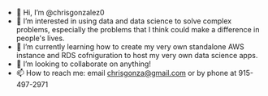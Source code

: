 - 👋 Hi, I’m @chrisgonzalez0
- 👀 I’m interested in using data and data science to solve complex problems, especially the problems that I think could make a difference in people's lives.
- 🌱 I’m currently learning how to create my very own standalone AWS instance and RDS cofniguration to host my very own data science apps.
- 💞️ I’m looking to collaborate on anything! 
- 📫 How to reach me: email chrisgonza@gmail.com or by phone at 915-497-2971

<!---
chrisgonzalez0/chrisgonzalez0 is a ✨ special ✨ repository because its `README.md` (this file) appears on your GitHub profile.
You can click the Preview link to take a look at your changes.
--->
